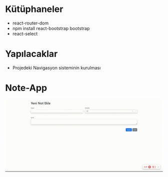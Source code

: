 # Kütüphaneler

- react-router-dom
- npm install react-bootstrap bootstrap
- react-select

# Yapılacaklar

- Projedeki Navigasyon sisteminin kurulması
# Note-App
![](TypeScript-Note-App.gif)
